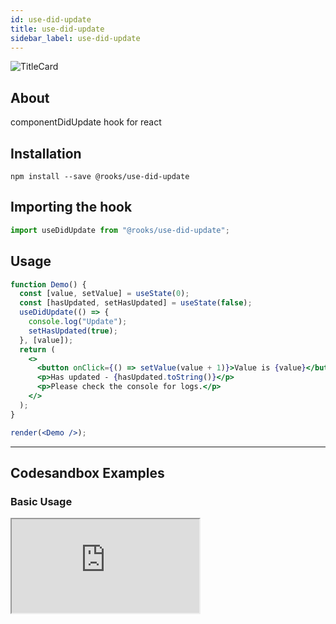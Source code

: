 ```yaml
---
id: use-did-update
title: use-did-update
sidebar_label: use-did-update
---
```



![TitleCard](https://raw.githubusercontent.com/imbhargav5/rooks/HEAD/packages/did-update/title-card.svg)

   

## About

componentDidUpdate hook for react

## Installation

    npm install --save @rooks/use-did-update

## Importing the hook

```javascript
import useDidUpdate from "@rooks/use-did-update";
```

## Usage

```jsx
function Demo() {
  const [value, setValue] = useState(0);
  const [hasUpdated, setHasUpdated] = useState(false);
  useDidUpdate(() => {
    console.log("Update");
    setHasUpdated(true);
  }, [value]);
  return (
    <>
      <button onClick={() => setValue(value + 1)}>Value is {value}</button>
      <p>Has updated - {hasUpdated.toString()}</p>
      <p>Please check the console for logs.</p>
    </>
  );
}

render(<Demo />);
```


---

## Codesandbox Examples

### Basic Usage

<iframe src="https://codesandbox.io/embed/use-did-mount-tdxl3?expanddevtools=1&fontsize=14&hidenavigation=1&module=%2Fsrc%2FApp.js&theme=dark"
     style={{
        width: "100%",
        height: 500,
        border: 0,
        borderRadius: 4,
        overflow: "hidden"
    }}
    title="use-did-update"
    allow="accelerometer; ambient-light-sensor; camera; encrypted-media; geolocation; gyroscope; hid; microphone; midi; payment; usb; vr; xr-spatial-tracking"
    sandbox="allow-forms allow-modals allow-popups allow-presentation allow-same-origin allow-scripts"
/>
    



## Join Bhargav's discord server
You can click on the floating discord icon at the bottom right of the screen and talk to us in our server.

    